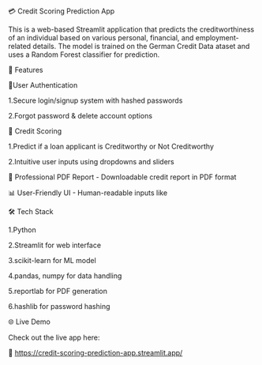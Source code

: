 💳 Credit Scoring Prediction App

This is a web-based Streamlit application that predicts the creditworthiness of an individual based on various personal, financial, and employment-related details. The model is trained on the German Credit Data ataset and uses a Random Forest classifier for prediction.

🚀 Features

🔐User Authentication

1.Secure login/signup system with hashed passwords
  
2.Forgot password & delete account options

🧾 Credit Scoring

1.Predict if a loan applicant is Creditworthy or Not Creditworthy

2.Intuitive user inputs using dropdowns and sliders

  📄 Professional PDF Report - Downloadable credit report in PDF format 

  📊 User-Friendly UI - Human-readable inputs like


🛠 Tech Stack

1.Python

2.Streamlit for web interface

3.scikit-learn for ML model

4.pandas, numpy for data handling

5.reportlab for PDF generation

6.hashlib for password hashing

🌐 Live Demo

Check out the live app here:  

🔗 https://credit-scoring-prediction-app.streamlit.app/




